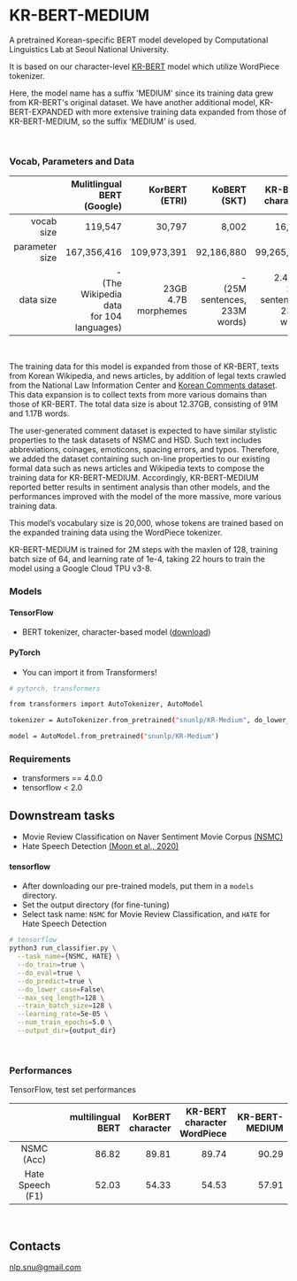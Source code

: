 # KR-BERT-MEDIUM

A pretrained Korean-specific BERT model developed by Computational Linguistics Lab at Seoul National University.

It is based on our character-level [KR-BERT](https://github.com/snunlp/KR-BERT) model which utilize WordPiece tokenizer.

Here, the model name has a suffix 'MEDIUM' since its training data grew from KR-BERT's original dataset. We have another additional model, KR-BERT-EXPANDED with more extensive training data expanded from those of KR-BERT-MEDIUM, so the suffix 'MEDIUM' is used.

<br>

### Vocab, Parameters and Data

|                |                              Mulitlingual BERT<br>(Google) |                KorBERT<br>(ETRI) |                              KoBERT<br>(SKT) |                       KR-BERT character |                   KR-BERT-MEDIUM |
| -------------: | ---------------------------------------------: | ---------------------: | ----------------------------------: | -------------------------------------: | -------------------------------------: |
|     vocab size |                                        119,547 |                 30,797 |                               8,002 |                                 16,424 |                                 20,000 |
| parameter size |                                    167,356,416 |            109,973,391 |                          92,186,880 |                             99,265,066 |                             102,015,010 |
|      data size | -<br>(The Wikipedia data<br>for 104 languages) | 23GB<br>4.7B morphemes | -<br>(25M sentences,<br>233M words) | 2.47GB<br>20M sentences,<br>233M words | 12.37GB<br>91M sentences,<br>1.17B words |


<br>

The training data for this model is expanded from those of KR-BERT, texts from Korean Wikipedia, and news articles, by addition of legal texts crawled from the National Law Information Center and [Korean Comments dataset](https://www.kaggle.com/junbumlee/kcbert-pretraining-corpus-korean-news-comments). This data expansion is to collect texts from more various domains than those of KR-BERT. The total data size is about 12.37GB, consisting of 91M and 1.17B words.

The user-generated comment dataset is expected to have similar stylistic properties to the task datasets of NSMC and HSD. Such text includes abbreviations, coinages, emoticons, spacing errors, and typos. Therefore, we added the dataset containing such on-line properties to our existing formal data such as news articles and Wikipedia texts to compose the training data for KR-BERT-MEDIUM. Accordingly, KR-BERT-MEDIUM reported better results in sentiment analysis than other models, and the performances improved with the model of the more massive, more various training data.

This model’s vocabulary size is 20,000, whose tokens are trained based on the expanded training data using the WordPiece tokenizer.

KR-BERT-MEDIUM is trained for 2M steps with the maxlen of 128, training batch size of 64, and learning rate of 1e-4, taking 22 hours to train the model using a Google Cloud TPU v3-8.


### Models

#### TensorFlow

* BERT tokenizer, character-based model ([download](https://drive.google.com/file/d/1OWXGqr2Z2PWD6ST3MsFmcjM8c2mr8PkE/view?usp=sharing))

#### PyTorch

* You can import it from Transformers!

```sh
# pytorch, transformers

from transformers import AutoTokenizer, AutoModel

tokenizer = AutoTokenizer.from_pretrained("snunlp/KR-Medium", do_lower_case=False)

model = AutoModel.from_pretrained("snunlp/KR-Medium")

```


### Requirements

- transformers == 4.0.0
- tensorflow < 2.0


## Downstream tasks

* Movie Review Classification on Naver Sentiment Movie Corpus [(NSMC)](https://github.com/e9t/nsmc)
* Hate Speech Detection [(Moon et al., 2020)](https://github.com/kocohub/korean-hate-speech)


#### tensorflow

* After downloading our pre-trained models, put them in a `models` directory.
* Set the output directory (for fine-tuning)
* Select task name: `NSMC` for Movie Review Classification, and `HATE` for Hate Speech Detection


```sh
# tensorflow
python3 run_classifier.py \
  --task_name={NSMC, HATE} \
  --do_train=true \
  --do_eval=true \
  --do_predict=true \
  --do_lower_case=False\
  --max_seq_length=128 \
  --train_batch_size=128 \
  --learning_rate=5e-05 \
  --num_train_epochs=5.0 \
  --output_dir={output_dir}
```

<br>

### Performances

TensorFlow, test set performances


|       | multilingual BERT | KorBERT<br>character | KR-BERT<br>character<br>WordPiece | KR-BERT-MEDIUM |
|:-----:|-------------------:|----------------:|----------------------------:|-----------------------------------------:|
| NSMC (Acc) |  86.82   | 89.81  | 89.74 | 90.29 |
| Hate Speech (F1) | 52.03 | 54.33 | 54.53 | 57.91 |




<br>

## Contacts

nlp.snu@gmail.com



